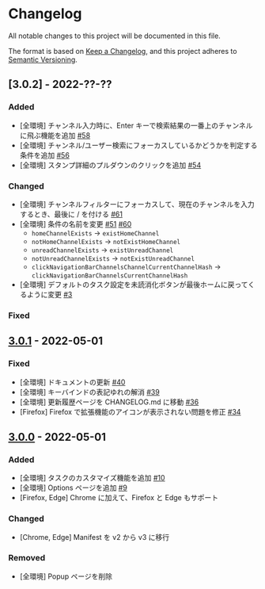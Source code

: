 # Changelog

All notable changes to this project will be documented in this file.

The format is based on [Keep a Changelog](https://keepachangelog.com),
and this project adheres to [Semantic Versioning](https://semver.org).

## [3.0.2] - 2022-??-??

### Added

- [全環境] チャンネル入力時に、Enter キーで検索結果の一番上のチャンネルに飛ぶ機能を追加 [#58](https://github.com/JichouP/Better-traQ/issues/58)
- [全環境] チャンネル/ユーザー検索にフォーカスしているかどうかを判定する条件を追加 [#56](https://github.com/JichouP/Better-traQ/issues/56)
- [全環境] スタンプ詳細のプルダウンのクリックを追加 [#54](https://github.com/JichouP/Better-traQ/issues/54)

### Changed

- [全環境] チャンネルフィルターにフォーカスして、現在のチャンネルを入力するとき、最後に / を付ける [#61](https://github.com/JichouP/Better-traQ/issues/61)
- [全環境] 条件の名前を変更 [#51](https://github.com/JichouP/Better-traQ/issues/51) [#60](https://github.com/JichouP/Better-traQ/issues/60)
  - `homeChannelExists` → `existHomeChannel`
  - `notHomeChannelExists` → `notExistHomeChannel`
  - `unreadChannelExists` → `existUnreadChannel`
  - `notUnreadChannelExists` → `notExistUnreadChannel`
  - `clickNavigationBarChannelsChannelCurrentChannelHash` → `clickNavigationBarChannelsCurrentChannelHash`
- [全環境] デフォルトのタスク設定を未読消化ボタンが最後ホームに戻ってくるように変更 [#3](https://github.com/JichouP/Better-traQ/issues/3)

### Fixed

## [3.0.1](https://github.com/JichouP/Better-traQ/releases/tag/v3.0.1) - 2022-05-01

### Fixed

- [全環境] ドキュメントの更新 [#40](https://github.com/JichouP/Better-traQ/issues/40)
- [全環境] キーバインドの表記ゆれの解消 [#39](https://github.com/JichouP/Better-traQ/issues/39)
- [全環境] 更新履歴ページを CHANGELOG.md に移動 [#36](https://github.com/JichouP/Better-traQ/issues/36)
- [Firefox] Firefox で拡張機能のアイコンが表示されない問題を修正 [#34](https://github.com/JichouP/Better-traQ/issues/34)

## [3.0.0](https://github.com/JichouP/Better-traQ/releases/tag/v3.0.0) - 2022-05-01

### Added

- [全環境] タスクのカスタマイズ機能を追加 [#10](https://github.com/JichouP/Better-traQ/issues/10)
- [全環境] Options ページを追加 [#9](https://github.com/JichouP/Better-traQ/issues/9)
- [Firefox, Edge] Chrome に加えて、Firefox と Edge もサポート

### Changed

- [Chrome, Edge] Manifest を v2 から v3 に移行

### Removed

- [全環境] Popup ページを削除
